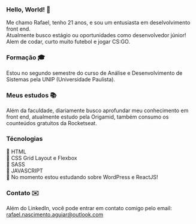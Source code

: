 ### Hello, World! 👋

Me chamo Rafael, tenho 21 anos, e sou um entusiasta em deselvolvimento front end. </br>
Atualmente busco estágio ou oportunidades como desenvolvedor júnior! </br>
Alem de codar, curto muito futebol e jogar CS:GO.

### Formação :mortar_board:
Estou no segundo semestre do curso de Análise e Desenvolvimento de Sistemas pela UNIP (Universidade Paulista).


### Meus estudos :books:

Além da faculdade, diariamente busco aprofundar meu conhecimento em front end, atualmente estudo pela Origamid, também consumo os counteúdos gratuitos da Rocketseat.

### Técnologias 

:small_blue_diamond: HTML</br>
:small_blue_diamond: CSS Grid Layout e Flexbox </br>
:small_blue_diamond: SASS </br>
:small_blue_diamond: JAVASCRIPT </br>
:small_blue_diamond: No momento estou estudando sobre WordPress e ReactJS!   

### Contato :envelope:
Além do LinkedIn, você pode entrar em contato comigo pelo email: 
rafael.nascimento.aguiar@outlook.com
